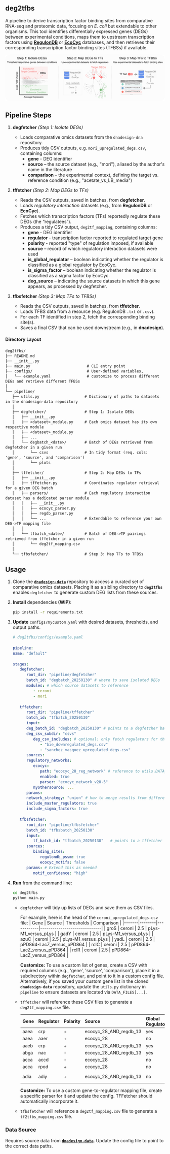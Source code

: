 ## **deg2tfbs**

A pipeline to derive transcription factor binding sites from comparative RNA-seq and proteomic data, focusing on *E. coli* but extendable to other organisms. This tool identifies differentially expressed genes (DEGs) between experimental conditions, maps them to upstream transcription factors using [**RegulonDB**](https://regulondb.ccg.unam.mx/) or [**EcoCyc**](https://ecocyc.org/) databases, and then retrieves their corresponding transcription factor binding sites (TFBSs) if available.  

![Alt text](images/pipeline.png)

## **Pipeline Steps**

1. **degfetcher** *(Step 1: Isolate DEGs)*  
   - Loads comparative omics datasets from the ```dnadesign-dna``` repository.
   - Produces tidy CSV outputs, e.g. `mori_upregulated_degs.csv`, containing columns:  
     - **gene** - DEG identifier
     - **source** – the source dataset (e.g., "mori"), aliased by the author's name in the literature
     - **comparison** – the experimental context, defining the target vs. reference condition (e.g., "acetate_vs_LB_media")

2. **tffetcher** *(Step 2: Map DEGs to TFs)*  
   - Reads the CSV outputs, saved in batches, from **degfetcher**.
   - Loads *regulatory interaction* datasets (e.g., from **RegulonDB** or **EcoCyc**).  
   - Fetches which transcription factors (TFs) reportedly regulate these DEGs (the “regulatees”).  
   - Produces a tidy CSV output, `deg2tf_mapping`, containing columns: 
     - **gene** - DEG identifier
     - **regulator** - transcription factor reported to regulated target gene
     - **polarity** - reported "type" of regulation imposed, if available
     - **source** – record of which regulatory interaction datasets were used
     - **is_global_regulator** – boolean indicating whether the regulator is classified as a global regulator by EcoCyc.
     - **is_sigma_factor** – boolean indicating whether the regulator is classified as a sigma factor by EcoCyc.
     - **deg_source** – indicating the source datasets in which this gene appears, as processed by degfetcher.

3. **tfbsfetcher** *(Step 3: Map TFs to TFBSs)*  
   - Reads the CSV outputs, saved in batches, from **tffetcher**.
   - Loads TFBS data from a resource (e.g. RegulonDB `.txt` or `.csv`).  
   - For each TF identified in step 2, fetch the corresponding binding site(s).  
   - Saves a final CSV that can be used downstream (e.g., in **dnadesign**).  

#### Directory Layout
```text
deg2tfbs/
├── README.md
├── __init__.py
├── main.py                         # CLI entry point
├── configs/                        # User-defined variables,
│   └── example.yaml                # customize to process different DEGs and retrieve different TFBSs
│   
└── pipeline/   
   ├── utils.py                    # Dictionary of paths to datasets in the dnadesign-data repository                    
   │
   ├── degfetcher/                 # Step 1: Isolate DEGs
   │   ├── __init__.py 
   │   ├── <dataset>_module.py     # Each omics dataset has its own respective module
   │   ├── <dataset>_module.py
   │   ├── ...
   │   └── degbatch_<date>/        # Batch of DEGs retrieved from degfetcher in a given run
   │       └── csvs                # In tidy format (req. cols: 'gene', 'source', and 'comparison')
   │       └── plots
   │
   ├── tffetcher/                  # Step 2: Map DEGs to TFs
   │   ├── __init__.py    
   │   ├── tffetcher.py            # Coordinates regulator retrieval for a given DEG batch
   │   ├── parsers/                # Each regulatory interaction dataset has a dedicated parser module
   │   │   ├── __init__.py
   │   │   ├── ecocyc_parser.py
   │   │   ├── regdb_parser.py     
   │   │   └── ...                 # Extendable to reference your own DEG->TF mapping file 
   │   │
   │   └── tfbatch_<date>/         # Batch of DEG->TF pairings retrieved from tffetcher in a given run
   │       └── deg2tf_mapping.csv                  
   │
   └── tfbsfetcher/                # Step 3: Map TFs to TFBSs
```


## **Usage**

1. Clone the [**```dnadesign-data```**](https://github.com/e-south/dnadesign-data) repository to access a curated set of comparative omics datasets. Placing it as a sibling directory to **```deg2tfbs```** enables ```degfetcher``` to generate custom DEG lists from these sources. 

2. **Install** dependencies **(WIP)**:  
   ```bash
   pip install -r requirements.txt
   ```  

3. **Update** `configs/mycustom.yaml` with desired datasets, thresholds, and output paths.  
   ```yaml
   # deg2tfbs/configs/example.yaml

   pipeline:
   name: "default"

   stages:
      degfetcher:
         root_dir: "pipeline/degfetcher"
         batch_id: "degbatch_20250130" # where to save isolated DEGs
         modules: # which source datasets to reference
            - ceroni
            - mori

      tffetcher:
         root_dir: "pipeline/tffetcher"
         batch_id: "tfbatch_20250130"
         input:
         deg_batch_id: "degbatch_20250130" # points to a degfetcher batch
         deg_csv_subdir: "csvs"            
            deg_csv_includes: # optional: only fetch regulators for these DEGs
               - "bie_downregulated_degs.csv"
               - "sanchez_vasquez_upregulated_degs.csv"
         sources:
         regulatory_networks:
            ecocyc:
               path: "ecocyc_28_reg_network" # reference to utils.DATA_FILES
               enabled: true
               parser: "ecocyc_network_v28-5"
            myothersource: ...
         params:
         network_strategy: "union" # how to merge results from different parsers
         include_master_regulators: true
         include_sigma_factors: true

      tfbsfetcher:
         root_dir: "pipeline/tfbsfetcher"
         batch_id: "tfbsbatch_20250130"
         input:
            tf_batch_id: "tfbatch_20250130"   # points to a tffetcher batch
         sources:
            binding_sites:
               regulondb_pssm: true
               ecocyc_motifs: false
         params: # Extend this as needed
            motif_confidence: "high"
      ```

4. **Run** from the command line:  
   ```bash
   cd deg2tfbs
   python main.py
   ```
   - ```degfetcher``` will tidy up lists of DEGs and save them as CSV files.
   
      For example, here is the head of the ```ceroni_upregulated_degs.csv``` file:
      | Gene  | Source  | Thresholds | Comparison                  |
      |-------|--------|------------|------------------------------|
      | groS  | ceroni | 2.5        | pLys-M1_versus_pLys          |
      | gadY  | ceroni | 2.5        | pLys-M1_versus_pLys          |
      | azuC  | ceroni | 2.5        | pLys-M1_versus_pLys          |
      | yadL  | ceroni | 2.5        | pPD864-LacZ_versus_pPD864    |
      | rclC  | ceroni | 2.5        | pPD864-LacZ_versus_pPD864    |
      | rclR  | ceroni | 2.5        | pPD864-LacZ_versus_pPD864    |

      **Customize:** To use a custom list of genes, create a CSV with required columns (e.g., 'gene', 'source', 'comparison'), place it in a subdirectory within ```degfetcher```, and point to it in a custom config file. Alternatively, if you saved your custom gene list in the cloned **```dnadesign-data```** repository, update the ```utils.py``` dictionary in ```pipeline``` to ensure datasets are located via ```DATA_FILES[...]```.

   - ```tffetcher``` will reference these CSV files to generate a ```deg2tf_mapping.csv``` file.

      | Gene  | Regulator | Polarity | Source                     | Global Regulator | Sigma Factor | DEG Source      |
      |-------|-----------|----------|----------------------------|------------------|--------------|-----------------|
      | aaea  | crp       | +        | ecocyc_28_AND_regdb_13     | yes              | no           | houser_up       |
      | aaea  | aaer      | +        | ecocyc_28                  | no               | no           | houser_up       |
      | aaeb  | crp       | +        | ecocyc_28_AND_regdb_13     | yes              | no           | houser_up       |
      | abga  | nac       | -        | ecocyc_28_AND_regdb_13     | yes              | no           | ceroni_up       |
      | acca  | accd      | -        | ecocyc_28                  | no               | no           | houser_down     |
      | acca  | rpod      | +        | ecocyc_28                  | no               | yes          | houser_down     |
      | adia  | adiy      | +        | ecocyc_28_AND_regdb_13     | no               | no           | ouser_up-lu_up  |
      
      **Customize:** To use a custom gene-to-regulator mapping file, create a specific parser for it and update the config. TFFetcher should automatically incorporate it.

   - ```tfbsfetcher``` will reference a ```deg2tf_mapping.csv``` file to generate a ```tf2tfbs_mapping.csv``` file.


### Data Source
Requires source data from [**```dnadesign-data```**](https://github.com/e-south/dnadesign-data). Update the config file to point to the correct data paths.
